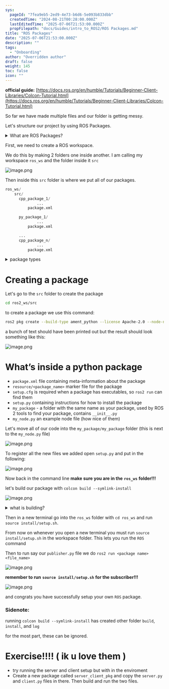 ```yaml
---
sys:
  pageId: "7fea9eb5-2ed9-4e73-b6d6-5e093b833dbb"
  createdTime: "2024-08-21T00:28:00.000Z"
  lastEditedTime: "2025-07-06T21:53:00.000Z"
  propFilepath: "docs/Guides/intro_to_ROS2/ROS Packages.md"
title: "ROS Packages"
date: "2025-07-06T21:53:00.000Z"
description: ""
tags:
  - "Onboarding"
author: "Overridden author"
draft: false
weight: 145
toc: false
icon: ""
---
```


**official guide:** [https://docs.ros.org/en/humble/Tutorials/Beginner-Client-Libraries/Colcon-Tutorial.html](https://docs.ros.org/en/humble/Tutorials/Beginner-Client-Libraries/Colcon-Tutorial.html)

So far we have made multiple files and our folder is getting messy.

Let's structure our project by using ROS Packages.

<details>
      <summary>What are ROS Packages?</summary>
      ROS Packages are, as the name implies, packages of code that are highly sharable between ROS developers.
  </details>

First, we need to create a ROS workspace.

We do this by making 2 folders one inside another. I am calling my workspace `ros_ws` and the folder inside it `src`

![image.png](https://prod-files-secure.s3.us-west-2.amazonaws.com/d518164a-d88e-44d1-a4ee-3adb3bd8bce0/70706947-fd18-4537-a67b-e12946812d31/image.png?X-Amz-Algorithm=AWS4-HMAC-SHA256&X-Amz-Content-Sha256=UNSIGNED-PAYLOAD&X-Amz-Credential=ASIAZI2LB466WQCGRWBH%2F20250727%2Fus-west-2%2Fs3%2Faws4_request&X-Amz-Date=20250727T220837Z&X-Amz-Expires=3600&X-Amz-Security-Token=IQoJb3JpZ2luX2VjEFUaCXVzLXdlc3QtMiJGMEQCICtwgxE1Dun9YKW2h7R4DlZe01rnpJPfz34UR8BIfjFJAiBieEV1FfnCKO9FcjsKFE2gNX62484SCX9R2V2iSfXRRir%2FAwh%2BEAAaDDYzNzQyMzE4MzgwNSIMPpQS9slFU2soX%2FE%2BKtwDmCzwJocu00z2teByZqCedXOdghSfh%2BTLeLmtXYQI8wqERX%2BYyeRXViO6WarXyyA8zbbv13C5G2GXXqq6qQeCh8u5SrikMqYLRxfhZvvI2Ehq56Wo2efIeaxYGucdyklMAPISDJ%2BIbLKINlipcYRrJwt71K0f1BJlPGR8vb%2BMf2KtP0x8ge8hhRZeFyceC4XYV3pjcPnvHpBn5KFl0OlbyjxfFNm5vcmXgROhmsNMYovPYpyVtOD6GEVTFQwtjFjD7bEm58UDT1VHVgnFEPAW5Tum8NLjw9TuRGk7DXUspZJkrkJFjNRhb4eiGbxc9OtsnYWJk0BynXcFZ%2BHvGU7jb%2FkCo6lMFfMi3vEqWtMN1eR0uVQrVefk%2F%2Bb7PwybOPbxXQNmjYZHb2zsUmSazJtHj5Uv9faQ4SMhaPbxry6vyTany0P58ciKtSAFTYa1lvmV5hIGuYrApMeZ6V4jECZQIRZRHPdHFPUkdAYZEd33rTfhRtm5CnxYbHNNy%2Bs1WZdvzkhouLftwGKX6pR0e2byMU72rSSXie%2F%2Baukk74yY%2BkZp%2FlC%2Fdb%2BQH8eKxB0XUSHrfll3ueFoEdKD5Eszs0H3ypsTwi7dyzaNAKshzotxIGIk%2F3HRnFjC%2B1WhpqQwpaOaxAY6pgHNNlVz13m4YE2CyP10CGhMXdc2c4A8dltcD1%2BSSSWfPDsKJNkswhLfTH6VpXkyVtsr1LK3Tu8k8LzJdcAHG2NSQHXFUDQNkrJcsd%2BGzoI7BTsZ9diLXjQ%2FOi7C88HfY55mVHEkOYuAFmyXMEiBNaEaRYH%2BUwyQQXlOeRY98i%2FcTYrCP0M8LFi8SwRR11V8O1zHXtl8SaBagfcjEnej4%2FUByfkFT7MM&X-Amz-Signature=d8a313ca17ddce7636a40575eb6d8e23b2e5cf5496beb40901fa2a99c05fe9bc&X-Amz-SignedHeaders=host&x-amz-checksum-mode=ENABLED&x-id=GetObject)

Then inside this `src` folder is where we put all of our packages.

```python
ros_ws/
    src/
      cpp_package_1/
		      ...
          package.xml

      py_package_1/
		      ...
          package.xml

      ...
      cpp_package_n/
		      ...
          package.xml

```

<details>

<summary>package types</summary>

packages can be either `C++` or python.

the intern file structure is different for each but for this guide we will stick to creating python packages

</details>

# Creating a package

Let's go to the `src` folder to create the package

```bash
cd ros2_ws/src
```

to create a package we use this command:

```bash
ros2 pkg create --build-type ament_python --license Apache-2.0 --node-name my_node my_package
```

a bunch of text should have been printed out but the result should look something like this:

![image.png](https://prod-files-secure.s3.us-west-2.amazonaws.com/d518164a-d88e-44d1-a4ee-3adb3bd8bce0/e6cf1e3f-8512-4a3e-b131-079f800bf3e8/image.png?X-Amz-Algorithm=AWS4-HMAC-SHA256&X-Amz-Content-Sha256=UNSIGNED-PAYLOAD&X-Amz-Credential=ASIAZI2LB466WQCGRWBH%2F20250727%2Fus-west-2%2Fs3%2Faws4_request&X-Amz-Date=20250727T220837Z&X-Amz-Expires=3600&X-Amz-Security-Token=IQoJb3JpZ2luX2VjEFUaCXVzLXdlc3QtMiJGMEQCICtwgxE1Dun9YKW2h7R4DlZe01rnpJPfz34UR8BIfjFJAiBieEV1FfnCKO9FcjsKFE2gNX62484SCX9R2V2iSfXRRir%2FAwh%2BEAAaDDYzNzQyMzE4MzgwNSIMPpQS9slFU2soX%2FE%2BKtwDmCzwJocu00z2teByZqCedXOdghSfh%2BTLeLmtXYQI8wqERX%2BYyeRXViO6WarXyyA8zbbv13C5G2GXXqq6qQeCh8u5SrikMqYLRxfhZvvI2Ehq56Wo2efIeaxYGucdyklMAPISDJ%2BIbLKINlipcYRrJwt71K0f1BJlPGR8vb%2BMf2KtP0x8ge8hhRZeFyceC4XYV3pjcPnvHpBn5KFl0OlbyjxfFNm5vcmXgROhmsNMYovPYpyVtOD6GEVTFQwtjFjD7bEm58UDT1VHVgnFEPAW5Tum8NLjw9TuRGk7DXUspZJkrkJFjNRhb4eiGbxc9OtsnYWJk0BynXcFZ%2BHvGU7jb%2FkCo6lMFfMi3vEqWtMN1eR0uVQrVefk%2F%2Bb7PwybOPbxXQNmjYZHb2zsUmSazJtHj5Uv9faQ4SMhaPbxry6vyTany0P58ciKtSAFTYa1lvmV5hIGuYrApMeZ6V4jECZQIRZRHPdHFPUkdAYZEd33rTfhRtm5CnxYbHNNy%2Bs1WZdvzkhouLftwGKX6pR0e2byMU72rSSXie%2F%2Baukk74yY%2BkZp%2FlC%2Fdb%2BQH8eKxB0XUSHrfll3ueFoEdKD5Eszs0H3ypsTwi7dyzaNAKshzotxIGIk%2F3HRnFjC%2B1WhpqQwpaOaxAY6pgHNNlVz13m4YE2CyP10CGhMXdc2c4A8dltcD1%2BSSSWfPDsKJNkswhLfTH6VpXkyVtsr1LK3Tu8k8LzJdcAHG2NSQHXFUDQNkrJcsd%2BGzoI7BTsZ9diLXjQ%2FOi7C88HfY55mVHEkOYuAFmyXMEiBNaEaRYH%2BUwyQQXlOeRY98i%2FcTYrCP0M8LFi8SwRR11V8O1zHXtl8SaBagfcjEnej4%2FUByfkFT7MM&X-Amz-Signature=fa155b080e95b24d0b45c595ac13e64555273778fb3652fc37b32724a76f18c5&X-Amz-SignedHeaders=host&x-amz-checksum-mode=ENABLED&x-id=GetObject)

# What’s inside a python package

- `package.xml` file containing meta-information about the package
- `resource/<package_name>` marker file for the package
- `setup.cfg` is required when a package has executables, so `ros2 run` can find them
- `setup.py` containing instructions for how to install the package
- `my_package` - a folder with the same name as your package, used by ROS 2 tools to find your package, contains `__init__.py`
- `my_node.py` an example node file (how nice of them)

Let's move all of our code into the `my_package/my_package` folder (this is next to the `my_node.py` file)

![image.png](https://prod-files-secure.s3.us-west-2.amazonaws.com/d518164a-d88e-44d1-a4ee-3adb3bd8bce0/9ce58f11-0da9-4d3e-b86d-506a9685d378/image.png?X-Amz-Algorithm=AWS4-HMAC-SHA256&X-Amz-Content-Sha256=UNSIGNED-PAYLOAD&X-Amz-Credential=ASIAZI2LB466WQCGRWBH%2F20250727%2Fus-west-2%2Fs3%2Faws4_request&X-Amz-Date=20250727T220837Z&X-Amz-Expires=3600&X-Amz-Security-Token=IQoJb3JpZ2luX2VjEFUaCXVzLXdlc3QtMiJGMEQCICtwgxE1Dun9YKW2h7R4DlZe01rnpJPfz34UR8BIfjFJAiBieEV1FfnCKO9FcjsKFE2gNX62484SCX9R2V2iSfXRRir%2FAwh%2BEAAaDDYzNzQyMzE4MzgwNSIMPpQS9slFU2soX%2FE%2BKtwDmCzwJocu00z2teByZqCedXOdghSfh%2BTLeLmtXYQI8wqERX%2BYyeRXViO6WarXyyA8zbbv13C5G2GXXqq6qQeCh8u5SrikMqYLRxfhZvvI2Ehq56Wo2efIeaxYGucdyklMAPISDJ%2BIbLKINlipcYRrJwt71K0f1BJlPGR8vb%2BMf2KtP0x8ge8hhRZeFyceC4XYV3pjcPnvHpBn5KFl0OlbyjxfFNm5vcmXgROhmsNMYovPYpyVtOD6GEVTFQwtjFjD7bEm58UDT1VHVgnFEPAW5Tum8NLjw9TuRGk7DXUspZJkrkJFjNRhb4eiGbxc9OtsnYWJk0BynXcFZ%2BHvGU7jb%2FkCo6lMFfMi3vEqWtMN1eR0uVQrVefk%2F%2Bb7PwybOPbxXQNmjYZHb2zsUmSazJtHj5Uv9faQ4SMhaPbxry6vyTany0P58ciKtSAFTYa1lvmV5hIGuYrApMeZ6V4jECZQIRZRHPdHFPUkdAYZEd33rTfhRtm5CnxYbHNNy%2Bs1WZdvzkhouLftwGKX6pR0e2byMU72rSSXie%2F%2Baukk74yY%2BkZp%2FlC%2Fdb%2BQH8eKxB0XUSHrfll3ueFoEdKD5Eszs0H3ypsTwi7dyzaNAKshzotxIGIk%2F3HRnFjC%2B1WhpqQwpaOaxAY6pgHNNlVz13m4YE2CyP10CGhMXdc2c4A8dltcD1%2BSSSWfPDsKJNkswhLfTH6VpXkyVtsr1LK3Tu8k8LzJdcAHG2NSQHXFUDQNkrJcsd%2BGzoI7BTsZ9diLXjQ%2FOi7C88HfY55mVHEkOYuAFmyXMEiBNaEaRYH%2BUwyQQXlOeRY98i%2FcTYrCP0M8LFi8SwRR11V8O1zHXtl8SaBagfcjEnej4%2FUByfkFT7MM&X-Amz-Signature=4e40bd8bad5f65a00a77337648dba74357861434804f65c4ad341fbb34779b69&X-Amz-SignedHeaders=host&x-amz-checksum-mode=ENABLED&x-id=GetObject)

To register all the new files we added open `setup.py` and put in the following:

![image.png](https://prod-files-secure.s3.us-west-2.amazonaws.com/d518164a-d88e-44d1-a4ee-3adb3bd8bce0/1cd7c262-4cae-4496-9d75-c178537d24a2/image.png?X-Amz-Algorithm=AWS4-HMAC-SHA256&X-Amz-Content-Sha256=UNSIGNED-PAYLOAD&X-Amz-Credential=ASIAZI2LB466WQCGRWBH%2F20250727%2Fus-west-2%2Fs3%2Faws4_request&X-Amz-Date=20250727T220837Z&X-Amz-Expires=3600&X-Amz-Security-Token=IQoJb3JpZ2luX2VjEFUaCXVzLXdlc3QtMiJGMEQCICtwgxE1Dun9YKW2h7R4DlZe01rnpJPfz34UR8BIfjFJAiBieEV1FfnCKO9FcjsKFE2gNX62484SCX9R2V2iSfXRRir%2FAwh%2BEAAaDDYzNzQyMzE4MzgwNSIMPpQS9slFU2soX%2FE%2BKtwDmCzwJocu00z2teByZqCedXOdghSfh%2BTLeLmtXYQI8wqERX%2BYyeRXViO6WarXyyA8zbbv13C5G2GXXqq6qQeCh8u5SrikMqYLRxfhZvvI2Ehq56Wo2efIeaxYGucdyklMAPISDJ%2BIbLKINlipcYRrJwt71K0f1BJlPGR8vb%2BMf2KtP0x8ge8hhRZeFyceC4XYV3pjcPnvHpBn5KFl0OlbyjxfFNm5vcmXgROhmsNMYovPYpyVtOD6GEVTFQwtjFjD7bEm58UDT1VHVgnFEPAW5Tum8NLjw9TuRGk7DXUspZJkrkJFjNRhb4eiGbxc9OtsnYWJk0BynXcFZ%2BHvGU7jb%2FkCo6lMFfMi3vEqWtMN1eR0uVQrVefk%2F%2Bb7PwybOPbxXQNmjYZHb2zsUmSazJtHj5Uv9faQ4SMhaPbxry6vyTany0P58ciKtSAFTYa1lvmV5hIGuYrApMeZ6V4jECZQIRZRHPdHFPUkdAYZEd33rTfhRtm5CnxYbHNNy%2Bs1WZdvzkhouLftwGKX6pR0e2byMU72rSSXie%2F%2Baukk74yY%2BkZp%2FlC%2Fdb%2BQH8eKxB0XUSHrfll3ueFoEdKD5Eszs0H3ypsTwi7dyzaNAKshzotxIGIk%2F3HRnFjC%2B1WhpqQwpaOaxAY6pgHNNlVz13m4YE2CyP10CGhMXdc2c4A8dltcD1%2BSSSWfPDsKJNkswhLfTH6VpXkyVtsr1LK3Tu8k8LzJdcAHG2NSQHXFUDQNkrJcsd%2BGzoI7BTsZ9diLXjQ%2FOi7C88HfY55mVHEkOYuAFmyXMEiBNaEaRYH%2BUwyQQXlOeRY98i%2FcTYrCP0M8LFi8SwRR11V8O1zHXtl8SaBagfcjEnej4%2FUByfkFT7MM&X-Amz-Signature=918c105a4dbace77a2e50f478f6a569aa3530d4aa36f98279d07eb8b847e8b6c&X-Amz-SignedHeaders=host&x-amz-checksum-mode=ENABLED&x-id=GetObject)

Now back in the command line **make sure you are in the** **`ros_ws`** **folder!!!**

let's build our package with `colcon build --symlink-install`

![image.png](https://prod-files-secure.s3.us-west-2.amazonaws.com/d518164a-d88e-44d1-a4ee-3adb3bd8bce0/2f2a0d27-b173-48fd-b189-5f5c0ce65619/image.png?X-Amz-Algorithm=AWS4-HMAC-SHA256&X-Amz-Content-Sha256=UNSIGNED-PAYLOAD&X-Amz-Credential=ASIAZI2LB466WQCGRWBH%2F20250727%2Fus-west-2%2Fs3%2Faws4_request&X-Amz-Date=20250727T220837Z&X-Amz-Expires=3600&X-Amz-Security-Token=IQoJb3JpZ2luX2VjEFUaCXVzLXdlc3QtMiJGMEQCICtwgxE1Dun9YKW2h7R4DlZe01rnpJPfz34UR8BIfjFJAiBieEV1FfnCKO9FcjsKFE2gNX62484SCX9R2V2iSfXRRir%2FAwh%2BEAAaDDYzNzQyMzE4MzgwNSIMPpQS9slFU2soX%2FE%2BKtwDmCzwJocu00z2teByZqCedXOdghSfh%2BTLeLmtXYQI8wqERX%2BYyeRXViO6WarXyyA8zbbv13C5G2GXXqq6qQeCh8u5SrikMqYLRxfhZvvI2Ehq56Wo2efIeaxYGucdyklMAPISDJ%2BIbLKINlipcYRrJwt71K0f1BJlPGR8vb%2BMf2KtP0x8ge8hhRZeFyceC4XYV3pjcPnvHpBn5KFl0OlbyjxfFNm5vcmXgROhmsNMYovPYpyVtOD6GEVTFQwtjFjD7bEm58UDT1VHVgnFEPAW5Tum8NLjw9TuRGk7DXUspZJkrkJFjNRhb4eiGbxc9OtsnYWJk0BynXcFZ%2BHvGU7jb%2FkCo6lMFfMi3vEqWtMN1eR0uVQrVefk%2F%2Bb7PwybOPbxXQNmjYZHb2zsUmSazJtHj5Uv9faQ4SMhaPbxry6vyTany0P58ciKtSAFTYa1lvmV5hIGuYrApMeZ6V4jECZQIRZRHPdHFPUkdAYZEd33rTfhRtm5CnxYbHNNy%2Bs1WZdvzkhouLftwGKX6pR0e2byMU72rSSXie%2F%2Baukk74yY%2BkZp%2FlC%2Fdb%2BQH8eKxB0XUSHrfll3ueFoEdKD5Eszs0H3ypsTwi7dyzaNAKshzotxIGIk%2F3HRnFjC%2B1WhpqQwpaOaxAY6pgHNNlVz13m4YE2CyP10CGhMXdc2c4A8dltcD1%2BSSSWfPDsKJNkswhLfTH6VpXkyVtsr1LK3Tu8k8LzJdcAHG2NSQHXFUDQNkrJcsd%2BGzoI7BTsZ9diLXjQ%2FOi7C88HfY55mVHEkOYuAFmyXMEiBNaEaRYH%2BUwyQQXlOeRY98i%2FcTYrCP0M8LFi8SwRR11V8O1zHXtl8SaBagfcjEnej4%2FUByfkFT7MM&X-Amz-Signature=01bdf6a101d13d330c75015e4d5bae4441c46974eaf5f10e18c934ac9d1f2bbd&X-Amz-SignedHeaders=host&x-amz-checksum-mode=ENABLED&x-id=GetObject)

<details>

<summary>what is building?</summary>

if you are a CS major at Rose-Hulman you will learn the answer to this in CSSE132

but TLDR; is it combines all the code files into one program that can be run easily 

</details>

Then in a new terminal go into the `ros_ws` folder with `cd ros_ws` and run `source install/setup.sh`. 

From now on whenever you open a new terminal you must run `source install/setup.sh` in the workspace folder. This lets you run the `ROS` command

Then to run say our `publisher.py` file we do `ros2 run <package name> <file_name>`

![image.png](https://prod-files-secure.s3.us-west-2.amazonaws.com/d518164a-d88e-44d1-a4ee-3adb3bd8bce0/4f4b1219-3a44-4632-aa0a-ce3471699f59/image.png?X-Amz-Algorithm=AWS4-HMAC-SHA256&X-Amz-Content-Sha256=UNSIGNED-PAYLOAD&X-Amz-Credential=ASIAZI2LB466WQCGRWBH%2F20250727%2Fus-west-2%2Fs3%2Faws4_request&X-Amz-Date=20250727T220837Z&X-Amz-Expires=3600&X-Amz-Security-Token=IQoJb3JpZ2luX2VjEFUaCXVzLXdlc3QtMiJGMEQCICtwgxE1Dun9YKW2h7R4DlZe01rnpJPfz34UR8BIfjFJAiBieEV1FfnCKO9FcjsKFE2gNX62484SCX9R2V2iSfXRRir%2FAwh%2BEAAaDDYzNzQyMzE4MzgwNSIMPpQS9slFU2soX%2FE%2BKtwDmCzwJocu00z2teByZqCedXOdghSfh%2BTLeLmtXYQI8wqERX%2BYyeRXViO6WarXyyA8zbbv13C5G2GXXqq6qQeCh8u5SrikMqYLRxfhZvvI2Ehq56Wo2efIeaxYGucdyklMAPISDJ%2BIbLKINlipcYRrJwt71K0f1BJlPGR8vb%2BMf2KtP0x8ge8hhRZeFyceC4XYV3pjcPnvHpBn5KFl0OlbyjxfFNm5vcmXgROhmsNMYovPYpyVtOD6GEVTFQwtjFjD7bEm58UDT1VHVgnFEPAW5Tum8NLjw9TuRGk7DXUspZJkrkJFjNRhb4eiGbxc9OtsnYWJk0BynXcFZ%2BHvGU7jb%2FkCo6lMFfMi3vEqWtMN1eR0uVQrVefk%2F%2Bb7PwybOPbxXQNmjYZHb2zsUmSazJtHj5Uv9faQ4SMhaPbxry6vyTany0P58ciKtSAFTYa1lvmV5hIGuYrApMeZ6V4jECZQIRZRHPdHFPUkdAYZEd33rTfhRtm5CnxYbHNNy%2Bs1WZdvzkhouLftwGKX6pR0e2byMU72rSSXie%2F%2Baukk74yY%2BkZp%2FlC%2Fdb%2BQH8eKxB0XUSHrfll3ueFoEdKD5Eszs0H3ypsTwi7dyzaNAKshzotxIGIk%2F3HRnFjC%2B1WhpqQwpaOaxAY6pgHNNlVz13m4YE2CyP10CGhMXdc2c4A8dltcD1%2BSSSWfPDsKJNkswhLfTH6VpXkyVtsr1LK3Tu8k8LzJdcAHG2NSQHXFUDQNkrJcsd%2BGzoI7BTsZ9diLXjQ%2FOi7C88HfY55mVHEkOYuAFmyXMEiBNaEaRYH%2BUwyQQXlOeRY98i%2FcTYrCP0M8LFi8SwRR11V8O1zHXtl8SaBagfcjEnej4%2FUByfkFT7MM&X-Amz-Signature=baee08065f4e4cff0db987e98db6fa3b5fe3bdc25b14573a449c63c7244fa45a&X-Amz-SignedHeaders=host&x-amz-checksum-mode=ENABLED&x-id=GetObject)

**remember to run** **`source install/setup.sh`** **for the subscriber!!!**

![image.png](https://prod-files-secure.s3.us-west-2.amazonaws.com/d518164a-d88e-44d1-a4ee-3adb3bd8bce0/02121119-dad4-49ec-8356-c956108b4243/image.png?X-Amz-Algorithm=AWS4-HMAC-SHA256&X-Amz-Content-Sha256=UNSIGNED-PAYLOAD&X-Amz-Credential=ASIAZI2LB466WQCGRWBH%2F20250727%2Fus-west-2%2Fs3%2Faws4_request&X-Amz-Date=20250727T220837Z&X-Amz-Expires=3600&X-Amz-Security-Token=IQoJb3JpZ2luX2VjEFUaCXVzLXdlc3QtMiJGMEQCICtwgxE1Dun9YKW2h7R4DlZe01rnpJPfz34UR8BIfjFJAiBieEV1FfnCKO9FcjsKFE2gNX62484SCX9R2V2iSfXRRir%2FAwh%2BEAAaDDYzNzQyMzE4MzgwNSIMPpQS9slFU2soX%2FE%2BKtwDmCzwJocu00z2teByZqCedXOdghSfh%2BTLeLmtXYQI8wqERX%2BYyeRXViO6WarXyyA8zbbv13C5G2GXXqq6qQeCh8u5SrikMqYLRxfhZvvI2Ehq56Wo2efIeaxYGucdyklMAPISDJ%2BIbLKINlipcYRrJwt71K0f1BJlPGR8vb%2BMf2KtP0x8ge8hhRZeFyceC4XYV3pjcPnvHpBn5KFl0OlbyjxfFNm5vcmXgROhmsNMYovPYpyVtOD6GEVTFQwtjFjD7bEm58UDT1VHVgnFEPAW5Tum8NLjw9TuRGk7DXUspZJkrkJFjNRhb4eiGbxc9OtsnYWJk0BynXcFZ%2BHvGU7jb%2FkCo6lMFfMi3vEqWtMN1eR0uVQrVefk%2F%2Bb7PwybOPbxXQNmjYZHb2zsUmSazJtHj5Uv9faQ4SMhaPbxry6vyTany0P58ciKtSAFTYa1lvmV5hIGuYrApMeZ6V4jECZQIRZRHPdHFPUkdAYZEd33rTfhRtm5CnxYbHNNy%2Bs1WZdvzkhouLftwGKX6pR0e2byMU72rSSXie%2F%2Baukk74yY%2BkZp%2FlC%2Fdb%2BQH8eKxB0XUSHrfll3ueFoEdKD5Eszs0H3ypsTwi7dyzaNAKshzotxIGIk%2F3HRnFjC%2B1WhpqQwpaOaxAY6pgHNNlVz13m4YE2CyP10CGhMXdc2c4A8dltcD1%2BSSSWfPDsKJNkswhLfTH6VpXkyVtsr1LK3Tu8k8LzJdcAHG2NSQHXFUDQNkrJcsd%2BGzoI7BTsZ9diLXjQ%2FOi7C88HfY55mVHEkOYuAFmyXMEiBNaEaRYH%2BUwyQQXlOeRY98i%2FcTYrCP0M8LFi8SwRR11V8O1zHXtl8SaBagfcjEnej4%2FUByfkFT7MM&X-Amz-Signature=ada6fa3465ccd22fe350d3b9016548eda4243cdb5cdc44839d56f9376b01e6c0&X-Amz-SignedHeaders=host&x-amz-checksum-mode=ENABLED&x-id=GetObject)

and congrats you have successfully setup your own `ROS` package.

### Sidenote:

running `colcon build --symlink-install` has created other folder `build`, `install`, and `log`

for the most part, these can be ignored.

# Exercise!!!! ( ik u love them )

- try running the server and client setup but with in the enviroment
- Create a new package called `server_client_pkg` and copy the `server.py` and `client.py` files in there. Then build and run the two files.
